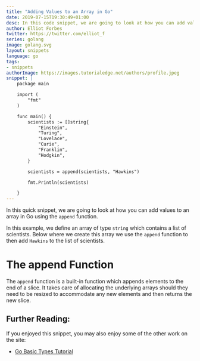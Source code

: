 ```yaml
---
title: "Adding Values to an Array in Go"
date: 2019-07-15T19:30:49+01:00
desc: In this code snippet, we are going to look at how you can add values to an array in Go
author: Elliot Forbes
twitter: https://twitter.com/elliot_f
series: golang
image: golang.svg
layout: snippets
language: go
tags:
- snippets
authorImage: https://images.tutorialedge.net/authors/profile.jpeg
snippet: |
    package main

    import (
        "fmt"
    )

    func main() {
        scientists := []string{
            "Einstein",
            "Turing",
            "Lovelace",
            "Curie",
            "Franklin",
            "Hodgkin",
        }

        scientists = append(scientists, "Hawkins")

        fmt.Println(scientists)

    }
---
```


In this quick snippet, we are going to look at how you can add values to an array in Go using the `append` function.

In this example, we define an array of type `string` which contains a list of scientists. Below where we create this array we use the `append` function to then add `Hawkins` to the list of scientists.

# The append Function

The `append` function is a built-in function which appends elements to the end of a slice. It takes care of allocating the underlying arrays should they need to be resized to accommodate any new elements and then returns the new slice.

## Further Reading:

If you enjoyed this snippet, you may also enjoy some of the other work on the site:

* [Go Basic Types Tutorial](/golang/go-basic-types-tutorial/)